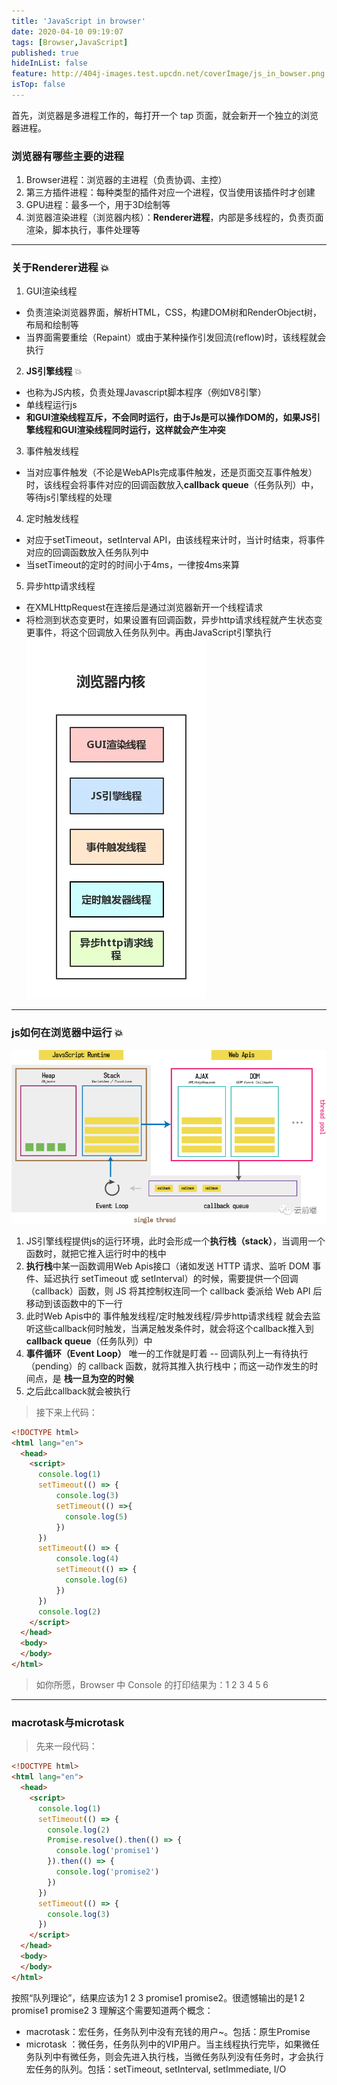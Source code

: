 ```yaml
---
title: 'JavaScript in browser'
date: 2020-04-10 09:19:07
tags: [Browser,JavaScript]
published: true
hideInList: false
feature: http://404j-images.test.upcdn.net/coverImage/js_in_bowser.png
isTop: false
---
```

首先，浏览器是多进程工作的，每打开一个 tap 页面，就会新开一个独立的浏览器进程。
### 浏览器有哪些主要的进程
1. Browser进程：浏览器的主进程（负责协调、主控）
2. 第三方插件进程：每种类型的插件对应一个进程，仅当使用该插件时才创建
3. GPU进程：最多一个，用于3D绘制等
4. 浏览器渲染进程（浏览器内核）：**Renderer进程**，内部是多线程的，负责页面渲染，脚本执行，事件处理等
---
### 关于Renderer进程 💥
1. GUI渲染线程
- 负责渲染浏览器界面，解析HTML，CSS，构建DOM树和RenderObject树，布局和绘制等
- 当界面需要重绘（Repaint）或由于某种操作引发回流(reflow)时，该线程就会执行
2. **JS引擎线程** 💥
- 也称为JS内核，负责处理Javascript脚本程序（例如V8引擎）
- 单线程运行js
- **和GUI渲染线程互斥，不会同时运行，由于Js是可以操作DOM的，如果JS引擎线程和GUI渲染线程同时运行，这样就会产生冲突**
3. 事件触发线程
- 当对应事件触发（不论是WebAPIs完成事件触发，还是页面交互事件触发）时，该线程会将事件对应的回调函数放入**callback queue**（任务队列）中，等待js引擎线程的处理
4. 定时触发线程
- 对应于setTimeout，setInterval API，由该线程来计时，当计时结束，将事件对应的回调函数放入任务队列中
- 当setTimeout的定时的时间小于4ms，一律按4ms来算
5. 异步http请求线程
- 在XMLHttpRequest在连接后是通过浏览器新开一个线程请求
- 将检测到状态变更时，如果设置有回调函数，异步http请求线程就产生状态变更事件，将这个回调放入任务队列中。再由JavaScript引擎执行
![](/post-images/1586516977648.jpg)
---
### js如何在浏览器中运行 💥
![](/post-images/1586742611626.jpg)
1. JS引擎线程提供js的运行环境，此时会形成一个**执行栈（stack）**，当调用一个函数时，就把它推入运行时中的栈中
2. **执行栈**中某一函数调用Web Apis接口（诸如发送 HTTP 请求、监听 DOM 事件、延迟执行 setTimeout 或 setInterval）的时候，需要提供一个回调（callback）函数，则 JS 将其控制权连同一个 callback 委派给 Web API 后移动到该函数中的下一行
3. 此时Web Apis中的 事件触发线程/定时触发线程/异步http请求线程 就会去监听这些callback何时触发，当满足触发条件时，就会将这个callback推入到**callback queue**（任务队列）中
4. **事件循环（Event Loop）** 唯一的工作就是盯着 -- 回调队列上一有待执行（pending）的 callback 函数，就将其推入执行栈中；而这一动作发生的时间点，是 **栈一旦为空的时候**
5. 之后此callback就会被执行

> 接下来上代码：
```html
<!DOCTYPE html>
<html lang="en">
  <head>
    <script>
      console.log(1)
      setTimeout(() => {
          console.log(3)
          setTimeout(() =>{
            console.log(5)
          })
      })
      setTimeout(() => {
          console.log(4)
          setTimeout(() => {
            console.log(6)
          })
      })
      console.log(2)
    </script>
  </head>
  <body>
  </body>
</html>
```
> 如你所愿，Browser 中 Console 的打印结果为：1 2 3 4 5 6
---
### macrotask与microtask 
> 先来一段代码：
```html
<!DOCTYPE html>
<html lang="en">
  <head>
    <script>
      console.log(1)
      setTimeout(() => {
        console.log(2)
        Promise.resolve().then(() => {
          console.log('promise1')
        }).then(() => {
          console.log('promise2')
        })
      })
      setTimeout(() => {
        console.log(3)
      })
    </script>
  </head>
  <body>
  </body>
</html>
```
按照“队列理论”，结果应该为1 2 3 promise1 promise2。很遗憾输出的是1 2 promise1 promise2 3
理解这个需要知道两个概念：
- macrotask：宏任务，任务队列中没有充钱的用户~。包括：原生Promise
- microtask ：微任务，任务队列中的VIP用户。当主线程执行完毕，如果微任务队列中有微任务，则会先进入执行栈，当微任务队列没有任务时，才会执行宏任务的队列。包括：setTimeout, setInterval, setImmediate, I/O

